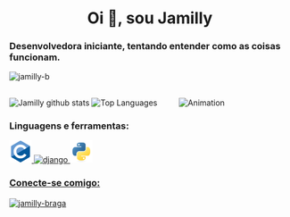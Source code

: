 <h1 align="center">Oi 👋, sou Jamilly</h1>
  <h3>Desenvolvedora iniciante, tentando entender como as coisas funcionam.</h3>
 <span>
  <img src="https://komarev.com/ghpvc/?username=jamilly-b&label=Profile%20views&color=0e75b6&style=flat" alt="jamilly-b" />
</span>

##

![Jamilly github stats](https://github-readme-stats.vercel.app/api?username=jamilly-b&show_icons=true&count_private=true&hide_border=true&title_color=ff91a4&icon_color=ff91a4&text_color=c9d1d9&bg_color=0d1117)
![Top Languages](https://github-readme-stats.vercel.app/api/top-langs/?username=jamilly-b&layout=compact&hide_border=true&title_color=ff91a4&text_color=ff91a4&bg_color=0d1117)
<img align="right" alt= "Animation" width = 200 src="https://media.tenor.com/0gbwjSpWyt4AAAAM/kkrice-dancing.gif">


<div align="left">
  
<h3 align="justify">Linguagens e ferramentas:</h3>
<p align="justify"> <a href="https://www.cprogramming.com/" target="_blank" rel="noreferrer"> <img src="https://raw.githubusercontent.com/devicons/devicon/master/icons/c/c-original.svg" alt="c" width="40" height="40"> </a> <a href="https://www.djangoproject.com/" target="_blank" rel="noreferrer"> <img src="https://cdn.worldvectorlogo.com/logos/django.svg" alt="django" width="40" height="40"> </a> <a href="https://www.python.org" target="_blank" rel="noreferrer"><img src="https://raw.githubusercontent.com/devicons/devicon/master/icons/python/python-original.svg" alt="python" width="40" height="40"> </um> </p>

<h3 align="left">Conecte-se comigo:</h3>
<p align="left">
<a href="https://linkedin.com/in/jamilly-braga/" target="_blank"><img align="center" src="https://raw.githubusercontent.com/rahuldkjain/github-profile-readme-generator/master/src/images/icons/Social/linked-in-alt.svg" target="_blank" alt="jamilly-braga" height="30" width="40"></a>
</p>
  
</div>



